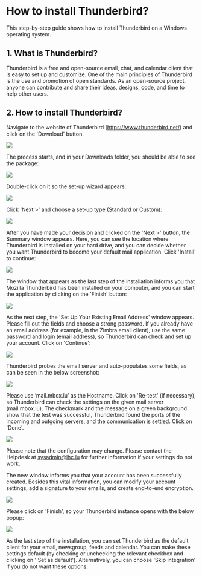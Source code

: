 # How to install Thunderbird?

This step-by-step guide shows how to install Thunderbird on a Windows operating system.

## 1. What is Thunderbird?

Thunderbird is a free and open-source email, chat, and calendar client that is easy to set up and customize. One of the main principles of Thunderbird is the use and promotion of open standards. As an open-source project, anyone can contribute and share their ideas, designs, code, and time to help other users.

## 2. How to install Thunderbird?

Navigate to the website of Thunderbird (https://www.thunderbird.net/) and click on the 'Download' button.
 
![](http://hdoc.csirt-tooling.org/uploads/upload_e5300f28a56b9d3e999484761a234014.png)

The process starts, and in your Downloads folder, you should be able to see the package:

![](http://hdoc.csirt-tooling.org/uploads/upload_dd89c10891348d07d0a31413996471b5.png)

Double-click on it so the set-up wizard appears:

![](http://hdoc.csirt-tooling.org/uploads/upload_a971b43cee8e7ce1d0240c49af7d8b0f.png)

Click 'Next >' and choose a set-up type (Standard or Custom):

![](http://hdoc.csirt-tooling.org/uploads/upload_665a1db359d05ea9e4f9af7f67a27bfe.png)

After you have made your decision and clicked on the 'Next >' button, the Summary window appears. Here, you can see the location where Thunderbird is installed on your hard drive, and you can decide whether you want Thunderbird to become your default mail application. Click 'Install' to continue:

![](http://hdoc.csirt-tooling.org/uploads/upload_c4c5e80326e13e2b75cf67993f67f63e.png)

The window that appears as the last step of the installation informs you that Mozilla Thunderbird has been installed on your computer, and you can start the application by clicking on the 'Finish' button: 

![](http://hdoc.csirt-tooling.org/uploads/upload_be91c3faa3e15030b59dbde92472f593.png)

As the next step, the 'Set Up Your Existing Email Address' window appears. Please fill out the fields and choose a strong password. If you already have an email address (for example, in the Zimbra email client), use the same password and login (email address), so Thunderbird can check and set up your account. Click on 'Continue':

![](http://hdoc.csirt-tooling.org/uploads/upload_3d634959510e83c0dc1e65783a0c38a9.png)

Thunderbird probes the email server and auto-populates some fields, as can be seen in the below screenshot:

![](http://hdoc.csirt-tooling.org/uploads/upload_53c2edfb23d3c5d967be3874e19a5406.png)


Please use ’mail.mbox.lu’ as the Hostname. Click on 'Re-test' (if necessary), so Thunderbird can check the settings on the given mail server (mail.mbox.lu). The checkmark and the message on a green background show that the test was successful, Thunderbird found the ports of the incoming and outgoing servers, and the communication is settled. Click on 'Done'.

![](http://hdoc.csirt-tooling.org/uploads/upload_be28ed8b7bcefe01bd9fa245d07edf94.png)

Please note that the configuration may change. Please contact the Helpdesk at sysadmin@lhc.lu for further information if your settings do not work.

The new window informs you that your account has been successfully created. Besides this vital information, you can modify your account settings, add a signature to your emails, and create end-to-end encryption.

![](http://hdoc.csirt-tooling.org/uploads/upload_302d1971c594c8ba1aa0b619e1eb307a.png)

Please click on 'Finish', so your Thunderbird instance opens with the below popup:

![](http://hdoc.csirt-tooling.org/uploads/upload_62d01b8ea7e84ab7cd14a4bd74dfcae4.png)

As the last step of the installation, you can set Thunderbird as the default client for your email, newsgroup, feeds and calendar. You can make these settings default (by checking or unchecking the relevant checkbox and clicking on ' Set as default'). Alternatively, you can choose 'Skip integration' if you do not want these options.